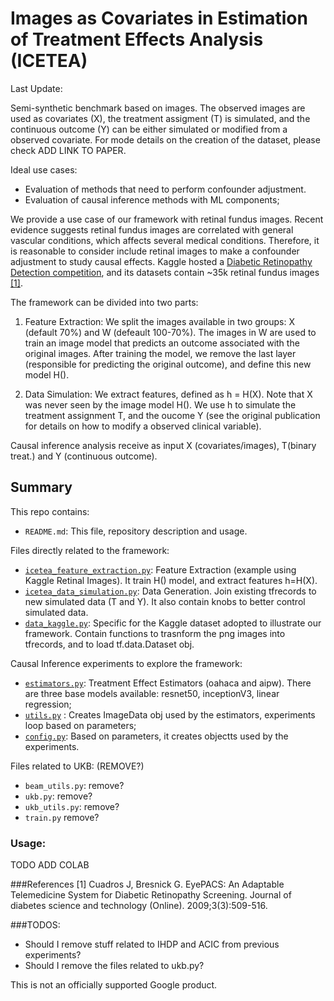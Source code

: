 # Images as Covariates in Estimation of Treatment Effects Analysis (ICETEA)

Last Update: 

Semi-synthetic benchmark based on images. The observed images are used as covariates (X), 
the treatment assigment (T) is simulated, and the continuous outcome (Y) can be either 
simulated or modified from a observed covariate. For mode details on the 
creation of the dataset, please check ADD LINK TO PAPER. 

Ideal use cases: 
* Evaluation of methods that need to perform confounder adjustment. 
* Evaluation of causal inference methods with ML components;

We provide a use case of our framework with retinal
fundus images. Recent evidence suggests retinal fundus images are
correlated with general vascular conditions, which affects several medical
conditions. Therefore, it is reasonable to consider include retinal
images to make a confounder adjustment to study causal effects. 
Kaggle hosted a [Diabetic Retinopathy Detection competition](https://www.kaggle.com/c/diabetic-retinopathy-detection), and its datasets 
contain ~35k retinal fundus images [[1]](###References). 


The framework can be divided into two parts: 
1. Feature Extraction: We split the images available in two groups: X (default 70%) 
and W (defeault 100-70%). The images in W are used to train an image model that 
predicts an outcome associated with the original images. After training the model,
we remove the last layer (responsible for predicting the original outcome), and 
define this new model H().

2. Data Simulation: We extract features, defined as h = H(X). Note that X was never seen by the
image model H(). We use h to simulate the treatment assignment T, and the oucome Y 
(see the original publication for details on how to modify a observed clinical variable).

Causal inference analysis receive as input X (covariates/images), T(binary treat.)
and Y (continuous outcome). 

## Summary

This repo contains:

- `README.md`: This file, repository description and usage.

Files directly related to the framework:
- [`icetea_feature_extraction.py`](icetea_feature_extraction.py): Feature Extraction (example using Kaggle Retinal Images).
It train H() model, and extract features h=H(X).
- [`icetea_data_simulation.py`](icetea_data_simulation.py): Data Generation. Join existing tfrecords to new simulated data (T and Y).
It also contain knobs to better control simulated data.
- [`data_kaggle.py`](data_kaggle.py): Specific for the Kaggle dataset adopted to illustrate
our framework. Contain functions to trasnform the png images into tfrecords, and to load tf.data.Dataset obj.

Causal Inference experiments to explore the framework:
- [`estimators.py`](estimators.py): Treatment Effect Estimators (oahaca and aipw). There are
three base models available: resnet50, inceptionV3, linear regression;
- [`utils.py`](utils.py) : Creates ImageData obj used by the estimators, experiments loop based on parameters;
- [`config.py`](config.py): Based on parameters, it creates objectts used by the experiments.

Files related to UKB: (REMOVE?)
- `beam_utils.py`: remove?
- `ukb.py`: remove?
- `ukb_utils.py`: remove?
- `train.py` remove?

### Usage:

TODO ADD COLAB 


###References
[1] Cuadros J, Bresnick G. EyePACS: An Adaptable Telemedicine System for Diabetic Retinopathy Screening. Journal of diabetes science and technology (Online). 2009;3(3):509-516.


###TODOS: 
- Should I remove stuff related to IHDP and ACIC from previous experiments?
- Should I remove the files related to ukb.py?


This is not an officially supported Google product.
